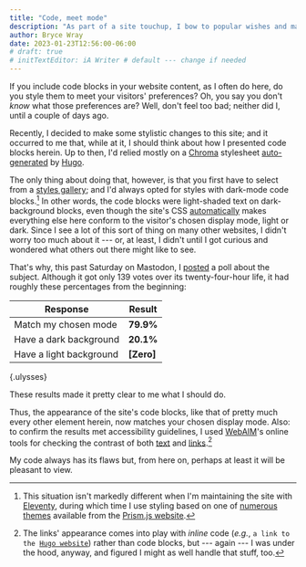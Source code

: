```yaml
---
title: "Code, meet mode"
description: "As part of a site touchup, I bow to popular wishes and make code blocks look friendlier."
author: Bryce Wray
date: 2023-01-23T12:56:00-06:00
# draft: true
# initTextEditor: iA Writer # default --- change if needed
---
```


If you include code blocks in your website content, as I often do here, do you style them to meet your visitors' preferences? Oh, you say you don't *know* what those preferences are? Well, don't feel too bad; neither did I, until a couple of days ago.

<!--more-->

Recently, I decided to make some stylistic changes to this site; and it occurred to me that, while at it, I should think about how I presented code blocks herein. Up to then, I'd relied mostly on a [Chroma](https://github.com/alecthomas/chroma) stylesheet [auto-generated](https://gohugo.io/content-management/syntax-highlighting/#generate-syntax-highlighter-css) by [Hugo](https://gohugo.io).

The only thing about doing that, however, is that you first have to select from a [styles gallery](https://xyproto.github.io/splash/docs/); and I'd always opted for styles with dark-mode code blocks.[^Prism] In other words, the code blocks were light-shaded text on dark-background blocks, even though the site's CSS [automatically](/posts/2019/09/thinking-dark-thoughts/) makes everything else here conform to the visitor's chosen display mode, light or dark. Since I see a lot of this sort of thing on many other websites, I didn't worry too much about it --- or, at least, I didn't until I got curious and wondered what others out there might like to see.

[^Prism]: This situation isn't markedly different when I'm maintaining the site with [Eleventy](https://11ty.dev), during which time I use styling based on one of [numerous themes](https://prismjs.com/download.html#themes=prism) available from the [Prism.js website](https://prismjs.com).

That's why, this past Saturday on Mastodon, I [posted](https://mstdn.social/@BryceWrayTX/109727880716272847) a poll about the subject. Although it got only 139 votes over its twenty-four-hour life, it had roughly these percentages from the beginning:

| Response                | Result     |
| ----------------------- | ---------- |
| Match my chosen mode    | **79.9%**  |
| Have a dark background  | **20.1%**  |
| Have a light background | **‌[Zero]** |

{.ulysses}

These results made it pretty clear to me what I should do.

Thus, the appearance of the site's code blocks, like that of pretty much every other element herein, now matches your chosen display mode. Also: to confirm the results met accessibility guidelines, I used [WebAIM](https://webaim.org/)'s online tools for checking the contrast of both [text](https://webaim.org/resources/contrastchecker/) and [links](https://webaim.org/resources/linkcontrastchecker/).[^links]

[^links]: The links' appearance comes into play with *inline* code (*e.g.*, `a link to the `[`Hugo website`](https://gohugo.io)) rather than code blocks, but --- again --- I was under the hood, anyway, and figured I might as well handle that stuff, too.

My code always has its flaws but, from here on, perhaps at least it will be pleasant to view.

<!--
https://mstdn.social/@BryceWrayTX/109727880716272847

Text:
	Poll for those who read code blocks on Ye Olde Webbe . . . and PLEASE BOOST for better data. Thanks in advance!

The question:
	When reading a code block in your chosen viewing mode (light or dark), which of these should the code block always do?

#Poll #Developer #Development #WebDev #CSS #Sass #Code #Accessibility

Final results:
	- Match my chosen mode: 79.9% (screen: 80%)
	- Have a dark background:   20.1% (screen: 20%)
	- Have a light background:      0% (screen:  0%)
Total votes: 139 people
24-hour poll issued 2023-01-21--09-23-06CST

| Response                | Result |
| ----------------------- | ---------- |
| Match my chosen mode    | **79.9%**  |
| Have a dark background  | **20.1%**  |
| Have a light background | **0%**     |
{.ulysses}
-->


